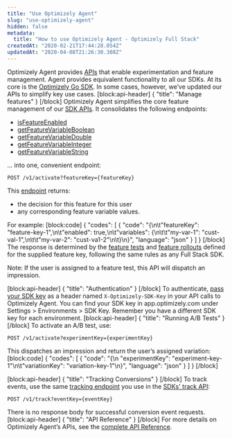 ```yaml
---
title: "Use Optimizely Agent"
slug: "use-optimizely-agent"
hidden: false
metadata: 
  title: "How to use Optimizely Agent - Optimizely Full Stack"
createdAt: "2020-02-21T17:44:28.054Z"
updatedAt: "2020-04-08T21:26:30.308Z"
---
```

Optimizely Agent provides [APIs](https://optimizely.github.io/docs/api/agent/) that enable experimentation and feature management. Agent provides equivalent functionality to all our SDKs. At its core is the [Optimizely Go SDK](doc:go-sdk). In some cases, however, we’ve updated our APIs to simplify key use cases.
[block:api-header]
{
  "title": "Manage features"
}
[/block]
 Optimizely Agent simplifies the core feature management of our [SDK APIs](doc:sdk-reference-guides).  It consolidates the following endpoints:

- [isFeatureEnabled](doc:is-feature-enabled-go)
- [getFeatureVariableBoolean](doc:get-feature-variable-go#section-boolean)
- [getFeatureVariableDouble](doc:get-feature-variable-go#section-double)
- [getFeatureVariableInteger](doc:get-feature-variable-go#section-integer)
- [getFeatureVariableString](doc:get-feature-variable-go#section-string) 

... into one, convenient endpoint:

`POST /v1/activate?featureKey={featureKey}`

This [endpoint](https://optimizely.github.io/docs/api/agent/#operation/activate) returns:

- the decision for this feature for this user
- any corresponding feature variable values. 

For example: 
[block:code]
{
  "codes": [
    {
      "code": "{\n\t\"featureKey\": \"feature-key-1\",\n\t\"enabled\": true,\n\t\"variables\": {\n\t\t\"my-var-1\": \"cust-val-1\",\n\t\t\"my-var-2\": \"cust-va1-2\"\n\t}\n}",
      "language": "json"
    }
  ]
}
[/block]
The response is determined by the [feature tests](doc:run-feature-tests) and [feature rollouts](doc:use-feature-flags) defined for the supplied feature key, following the same rules as any Full Stack SDK. 

Note: If the user is assigned to a feature test, this API will dispatch an impression.

[block:api-header]
{
  "title": "Authentication"
}
[/block]
To authenticate,  [pass your SDK key](https://docs.developers.optimizely.com/full-stack/docs/evaluate-rest-apis#section-start-an-http-session) as a header named ```X-Optimizely-SDK-Key``` in your API calls to Optimizely Agent. You can find your SDK key in app.optimizely.com under Settings > Environments > SDK Key. Remember you have a different SDK key for each environment. 
[block:api-header]
{
  "title": "Running A/B Tests"
}
[/block]
To activate an A/B test, use:

`POST /v1/activate?experimentKey={experimentKey}`

This dispatches an impression and return the user’s assigned variation:
[block:code]
{
  "codes": [
    {
      "code": "{\n  \"experimentKey\": \"experiment-key-1\"\n\t\"variationKey\": \"variation-key-1\"\n}",
      "language": "json"
    }
  ]
}
[/block]

[block:api-header]
{
  "title": "Tracking Conversions"
}
[/block]
To track events, use the same  [tracking endpoint](https://optimizely.github.io/docs/api/agent/#operation/trackEvent) you use in the [SDKs' track API](doc:track-javascript):

`POST /v1/track?eventKey={eventKey}`

There is no response body for successful conversion event requests.
[block:api-header]
{
  "title": "API Reference"
}
[/block]
 For more  details on Optimizely Agent’s APIs, see the [complete API Reference](https://optimizely.github.io/docs/api/agent/).
